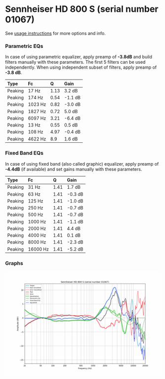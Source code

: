 # Sennheiser HD 800 S (serial number 01067)
See [usage instructions](https://github.com/jaakkopasanen/AutoEq#usage) for more options and info.

### Parametric EQs
In case of using parametric equalizer, apply preamp of **-3.8dB** and build filters manually
with these parameters. The first 5 filters can be used independently.
When using independent subset of filters, apply preamp of **-3.8 dB**.

| Type    | Fc      |    Q | Gain    |
|:--------|:--------|:-----|:--------|
| Peaking | 17 Hz   | 1.13 | 3.2 dB  |
| Peaking | 174 Hz  | 0.54 | -1.1 dB |
| Peaking | 1023 Hz | 0.82 | -3.0 dB |
| Peaking | 1827 Hz | 0.72 | 5.0 dB  |
| Peaking | 6097 Hz | 3.21 | -6.4 dB |
| Peaking | 13 Hz   | 0.55 | 0.5 dB  |
| Peaking | 108 Hz  | 4.97 | -0.4 dB |
| Peaking | 4622 Hz | 8.9  | 1.6 dB  |

### Fixed Band EQs
In case of using fixed band (also called graphic) equalizer, apply preamp of **-4.4dB**
(if available) and set gains manually with these parameters.

| Type    | Fc       |    Q | Gain    |
|:--------|:---------|:-----|:--------|
| Peaking | 31 Hz    | 1.41 | 1.7 dB  |
| Peaking | 63 Hz    | 1.41 | -0.3 dB |
| Peaking | 125 Hz   | 1.41 | -1.0 dB |
| Peaking | 250 Hz   | 1.41 | -0.7 dB |
| Peaking | 500 Hz   | 1.41 | -0.7 dB |
| Peaking | 1000 Hz  | 1.41 | -1.1 dB |
| Peaking | 2000 Hz  | 1.41 | 4.4 dB  |
| Peaking | 4000 Hz  | 1.41 | 0.1 dB  |
| Peaking | 8000 Hz  | 1.41 | -2.3 dB |
| Peaking | 16000 Hz | 1.41 | -5.2 dB |

### Graphs
![](./Sennheiser%20HD%20800%20S%20(serial%20number%2001067).png)